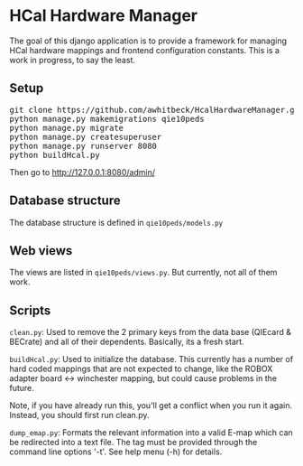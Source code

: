 # HCal Hardware Manager

The goal of this django application is to provide a framework for managing HCal 
hardware mappings and frontend configuration constants.  This is a work in progress, 
to say the least.

## Setup 

<pre>
git clone https://github.com/awhitbeck/HcalHardwareManager.git
python manage.py makemigrations qie10peds
python manage.py migrate
python manage.py createsuperuser
python manage.py runserver 8080
python buildHcal.py
</pre>

Then go to http://127.0.0.1:8080/admin/

## Database structure

The database structure is defined in `qie10peds/models.py` 

## Web views

The views are listed in `qie10peds/views.py`.  But currently, not all of them work.

## Scripts

`clean.py`: Used to remove the 2 primary keys from the data base (QIEcard & BECrate)
and all of their dependents.  Basically, its a fresh start. 

`buildHcal.py`: Used to initialize the database.  This currently has a number 
of hard coded mappings that are not expected to change, like the ROBOX adapter board 
<-> winchester mapping, but could cause problems in the future.  

Note, if you have already run this, you'll get a conflict when you run it again.  
Instead, you should first run clean.py. 

`dump_emap.py`: Formats the relevant information into a valid E-map which 
can be redirected into a text file.  The tag must be provided through the command
line options '-t'.  See help menu (-h) for details.